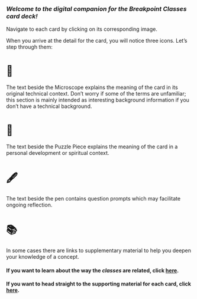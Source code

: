 ### *Welcome to the digital companion for the Breakpoint Classes card deck!*

Navigate to each card by clicking on its corresponding image. 

When you arrive at the detail for the card, you will notice three icons. Let’s step through them:

# 🔬 

The text beside the Microscope explains the meaning of the card in its original technical context. Don’t worry if some of the terms are unfamiliar; this section is mainly intended as interesting background information if you don’t have a technical background.

# 🧩

The text beside the Puzzle Piece explains the meaning of the card in a personal development or spiritual context. 

# 🖋️

The text beside the pen contains question prompts which may facilitate ongoing reflection. 

# 📚

In some cases there are links to supplementary material to help you deepen your knowledge of a concept.

#### If you want to learn about the way the *classes* are related, click [here](https://www.breakpoint-academy.com/classes/structure-layout).

#### If you want to head straight to the supporting material for each card, click [here](https://www.breakpoint-academy.com/classes).